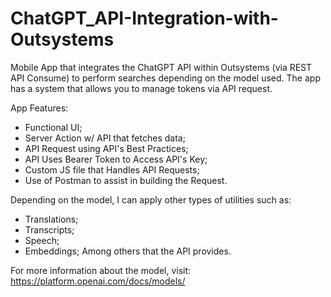 # ChatGPT_API-Integration-with-Outsystems

Mobile App that integrates the ChatGPT API within Outsystems (via REST API Consume) to perform searches depending on the model used. 
The app has a system that allows you to manage tokens via API request.

App Features:
- Functional UI;
- Server Action w/ API that fetches data;
- API Request using API's Best Practices;
- API Uses Bearer Token to Access API's Key;
- Custom JS file that Handles API Requests;
- Use of Postman to assist in building the Request.

Depending on the model, I can apply other types of utilities such as:
- Translations;
- Transcripts;
- Speech;
- Embeddings;
Among others that the API provides.

For more information about the model, visit: https://platform.openai.com/docs/models/

